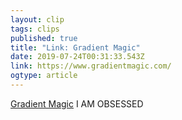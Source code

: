 ```yaml
---
layout: clip 
tags: clips 
published: true 
title: "Link: Gradient Magic" 
date: 2019-07-24T00:31:33.543Z 
link: https://www.gradientmagic.com/ 
ogtype: article 
---
```

[Gradient Magic](https://www.gradientmagic.com/) 
I AM OBSESSED 
